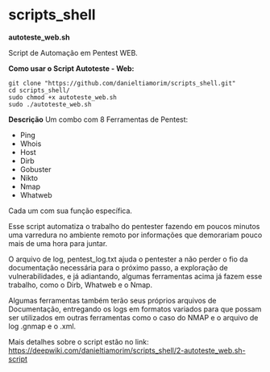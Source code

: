 # scripts_shell

**autoteste_web.sh**

Script de Automação em Pentest WEB.

**Como usar o Script Autoteste - Web:**

	git clone "https://github.com/danieltiamorim/scripts_shell.git"
	cd scripts_shell/
	sudo chmod +x autoteste_web.sh 
	sudo ./autoteste_web.sh

  **Descrição**
  Um combo com 8 Ferramentas de Pentest:
  - Ping 
  - Whois
  - Host
  - Dirb
  - Gobuster
  - Nikto
  - Nmap
  - Whatweb

Cada um com sua função específica.

Esse script automatiza o trabalho do pentester fazendo em poucos minutos uma varredura no ambiente remoto por informações que demorariam pouco mais de uma hora para juntar.

O arquivo de log, pentest_log.txt ajuda o pentester a não perder o fio da documentação necessária para o próximo passo, a exploração de vulnerabilidades, e já adiantando, algumas ferramentas acima já fazem esse trabalho, como o Dirb, Whatweb e o Nmap.

Algumas ferramentas também terão seus próprios arquivos de Documentação, entregando os logs em formatos variados para que possam ser utilizados em outras ferramentas como o caso do NMAP e o arquivo de log .gnmap e o .xml.


Mais detalhes sobre o script estão no link:
https://deepwiki.com/danieltiamorim/scripts_shell/2-autoteste_web.sh-script
